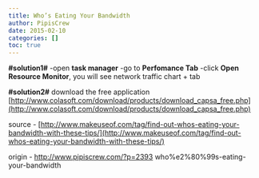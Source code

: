 ```yaml
---
title: Who’s Eating Your Bandwidth
author: PipisCrew
date: 2015-02-10
categories: []
toc: true
---
```


**#solution1#**
-open **task manager**
-go to **Perfomance Tab**
-click **Open Resource Monitor**, you will see network traffic chart + tab

**#solution2#**
download the free application [http://www.colasoft.com/download/products/download_capsa_free.php](http://www.colasoft.com/download/products/download_capsa_free.php)

source - [http://www.makeuseof.com/tag/find-out-whos-eating-your-bandwidth-with-these-tips/](http://www.makeuseof.com/tag/find-out-whos-eating-your-bandwidth-with-these-tips/)

origin - http://www.pipiscrew.com/?p=2393 who%e2%80%99s-eating-your-bandwidth